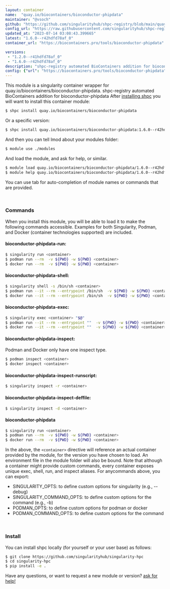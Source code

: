 ```yaml
---
layout: container
name:  "quay.io/biocontainers/bioconductor-phipdata"
maintainer: "@vsoch"
github: "https://github.com/singularityhub/shpc-registry/blob/main/quay.io/biocontainers/bioconductor-phipdata/container.yaml"
config_url: "https://raw.githubusercontent.com/singularityhub/shpc-registry/main/quay.io/biocontainers/bioconductor-phipdata/container.yaml"
updated_at: "2023-07-14 03:08:43.399665"
latest: "1.6.0--r42hdfd78af_0"
container_url: "https://biocontainers.pro/tools/bioconductor-phipdata"

versions:
 - "1.2.0--r41hdfd78af_0"
 - "1.6.0--r42hdfd78af_0"
description: "shpc-registry automated BioContainers addition for bioconductor-phipdata"
config: {"url": "https://biocontainers.pro/tools/bioconductor-phipdata", "maintainer": "@vsoch", "description": "shpc-registry automated BioContainers addition for bioconductor-phipdata", "latest": {"1.6.0--r42hdfd78af_0": "sha256:8ed8880877ad395f165c8302c48c9ee8da5f1917256ae02a96b637b38b6d0c29"}, "tags": {"1.2.0--r41hdfd78af_0": "sha256:69f62f71b4eaf6dbfaf70fe6dd47fa5b7d48d90bc26737b7eb018053bae1889c", "1.6.0--r42hdfd78af_0": "sha256:8ed8880877ad395f165c8302c48c9ee8da5f1917256ae02a96b637b38b6d0c29"}, "docker": "quay.io/biocontainers/bioconductor-phipdata"}
---
```


This module is a singularity container wrapper for quay.io/biocontainers/bioconductor-phipdata.
shpc-registry automated BioContainers addition for bioconductor-phipdata
After [installing shpc](#install) you will want to install this container module:


```bash
$ shpc install quay.io/biocontainers/bioconductor-phipdata
```

Or a specific version:

```bash
$ shpc install quay.io/biocontainers/bioconductor-phipdata:1.6.0--r42hdfd78af_0
```

And then you can tell lmod about your modules folder:

```bash
$ module use ./modules
```

And load the module, and ask for help, or similar.

```bash
$ module load quay.io/biocontainers/bioconductor-phipdata/1.6.0--r42hdfd78af_0
$ module help quay.io/biocontainers/bioconductor-phipdata/1.6.0--r42hdfd78af_0
```

You can use tab for auto-completion of module names or commands that are provided.

<br>

### Commands

When you install this module, you will be able to load it to make the following commands accessible.
Examples for both Singularity, Podman, and Docker (container technologies supported) are included.

#### bioconductor-phipdata-run:

```bash
$ singularity run <container>
$ podman run --rm  -v ${PWD} -w ${PWD} <container>
$ docker run --rm  -v ${PWD} -w ${PWD} <container>
```

#### bioconductor-phipdata-shell:

```bash
$ singularity shell -s /bin/sh <container>
$ podman run --it --rm --entrypoint /bin/sh  -v ${PWD} -w ${PWD} <container>
$ docker run --it --rm --entrypoint /bin/sh  -v ${PWD} -w ${PWD} <container>
```

#### bioconductor-phipdata-exec:

```bash
$ singularity exec <container> "$@"
$ podman run --it --rm --entrypoint ""  -v ${PWD} -w ${PWD} <container> "$@"
$ docker run --it --rm --entrypoint ""  -v ${PWD} -w ${PWD} <container> "$@"
```

#### bioconductor-phipdata-inspect:

Podman and Docker only have one inspect type.

```bash
$ podman inspect <container>
$ docker inspect <container>
```

#### bioconductor-phipdata-inspect-runscript:

```bash
$ singularity inspect -r <container>
```

#### bioconductor-phipdata-inspect-deffile:

```bash
$ singularity inspect -d <container>
```



#### bioconductor-phipdata

```bash
$ singularity run <container>
$ podman run --rm  -v ${PWD} -w ${PWD} <container>
$ docker run --rm  -v ${PWD} -w ${PWD} <container>
```


In the above, the `<container>` directive will reference an actual container provided
by the module, for the version you have chosen to load. An environment file in the
module folder will also be bound. Note that although a container
might provide custom commands, every container exposes unique exec, shell, run, and
inspect aliases. For anycommands above, you can export:

 - SINGULARITY_OPTS: to define custom options for singularity (e.g., --debug)
 - SINGULARITY_COMMAND_OPTS: to define custom options for the command (e.g., -b)
 - PODMAN_OPTS: to define custom options for podman or docker
 - PODMAN_COMMAND_OPTS: to define custom options for the command

<br>

### Install

You can install shpc locally (for yourself or your user base) as follows:

```bash
$ git clone https://github.com/singularityhub/singularity-hpc
$ cd singularity-hpc
$ pip install -e .
```

Have any questions, or want to request a new module or version? [ask for help!](https://github.com/singularityhub/singularity-hpc/issues)